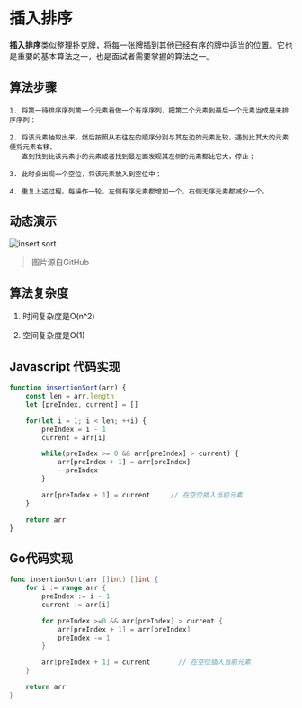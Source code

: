 # 插入排序

**插入排序**类似整理扑克牌，将每一张牌插到其他已经有序的牌中适当的位置。它也是重要的基本算法之一，也是面试者需要掌握的算法之一。

## 算法步骤

    1. 将第一待排序序列第一个元素看做一个有序序列，把第二个元素到最后一个元素当成是未排序序列；

    2. 将该元素抽取出来，然后按照从右往左的顺序分别与其左边的元素比较，遇到比其大的元素便将元素右移，
       直到找到比该元素小的元素或者找到最左面发现其左侧的元素都比它大，停止；

    3. 此时会出现一个空位，将该元素放入到空位中；

    4. 重复上述过程。每操作一轮，左侧有序元素都增加一个，右侧无序元素都减少一个。

## 动态演示

![insert sort](https://github.com/EvanXzj/JS-Sorting-Algorithm/raw/master/res/insertionSort.gif)

> 图片源自GitHub

## 算法复杂度

1. 时间复杂度是O(n^2)

2. 空间复杂度是O(1)

## Javascript 代码实现

```js
function insertionSort(arr) {
    const len = arr.length
    let [preIndex, current] = []

    for(let i = 1; i < len; ++i) {
        preIndex = i - 1
        current = arr[i]

        while(preIndex >= 0 && arr[preIndex] > current) {
            arr[preIndex + 1] = arr[preIndex]
            --preIndex
        }

        arr[preIndex + 1] = current     // 在空位插入当前元素
    }

    return arr
}
```

## Go代码实现

```go
func insertionSort(arr []int) []int {
    for i := range arr {
        preIndex := i - 1
        current := arr[i]

        for preIndex >=0 && arr[preIndex] > current {
            arr[preIndex + 1] = arr[preIndex]
            preIndex -= 1
        }

        arr[preIndex + 1] = current       // 在空位插入当前元素
    }

    return arr
}
```
